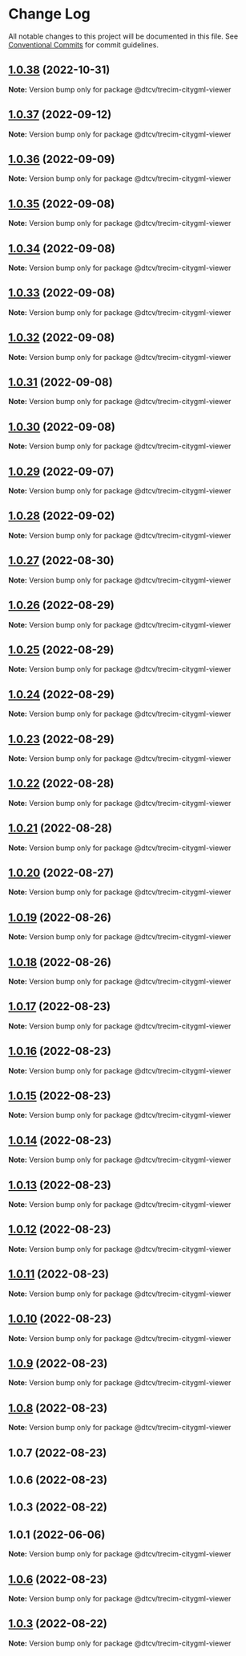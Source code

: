 # Change Log

All notable changes to this project will be documented in this file.
See [Conventional Commits](https://conventionalcommits.org) for commit guidelines.

## [1.0.38](https://github.com/paramountric/digitaltwincityviewer/compare/@dtcv/trecim-citygml-viewer@1.0.37...@dtcv/trecim-citygml-viewer@1.0.38) (2022-10-31)

**Note:** Version bump only for package @dtcv/trecim-citygml-viewer





## [1.0.37](https://github.com/paramountric/digitaltwincityviewer/compare/@dtcv/trecim-citygml-viewer@1.0.36...@dtcv/trecim-citygml-viewer@1.0.37) (2022-09-12)

**Note:** Version bump only for package @dtcv/trecim-citygml-viewer





## [1.0.36](https://github.com/paramountric/digitaltwincityviewer/compare/@dtcv/trecim-citygml-viewer@1.0.35...@dtcv/trecim-citygml-viewer@1.0.36) (2022-09-09)

**Note:** Version bump only for package @dtcv/trecim-citygml-viewer





## [1.0.35](https://github.com/paramountric/digitaltwincityviewer/compare/@dtcv/trecim-citygml-viewer@1.0.34...@dtcv/trecim-citygml-viewer@1.0.35) (2022-09-08)

**Note:** Version bump only for package @dtcv/trecim-citygml-viewer





## [1.0.34](https://github.com/paramountric/digitaltwincityviewer/compare/@dtcv/trecim-citygml-viewer@1.0.33...@dtcv/trecim-citygml-viewer@1.0.34) (2022-09-08)

**Note:** Version bump only for package @dtcv/trecim-citygml-viewer





## [1.0.33](https://github.com/paramountric/digitaltwincityviewer/compare/@dtcv/trecim-citygml-viewer@1.0.32...@dtcv/trecim-citygml-viewer@1.0.33) (2022-09-08)

**Note:** Version bump only for package @dtcv/trecim-citygml-viewer





## [1.0.32](https://github.com/paramountric/digitaltwincityviewer/compare/@dtcv/trecim-citygml-viewer@1.0.31...@dtcv/trecim-citygml-viewer@1.0.32) (2022-09-08)

**Note:** Version bump only for package @dtcv/trecim-citygml-viewer





## [1.0.31](https://github.com/paramountric/digitaltwincityviewer/compare/@dtcv/trecim-citygml-viewer@1.0.30...@dtcv/trecim-citygml-viewer@1.0.31) (2022-09-08)

**Note:** Version bump only for package @dtcv/trecim-citygml-viewer





## [1.0.30](https://github.com/paramountric/digitaltwincityviewer/compare/@dtcv/trecim-citygml-viewer@1.0.29...@dtcv/trecim-citygml-viewer@1.0.30) (2022-09-08)

**Note:** Version bump only for package @dtcv/trecim-citygml-viewer





## [1.0.29](https://github.com/paramountric/digitaltwincityviewer/compare/@dtcv/trecim-citygml-viewer@1.0.28...@dtcv/trecim-citygml-viewer@1.0.29) (2022-09-07)

**Note:** Version bump only for package @dtcv/trecim-citygml-viewer





## [1.0.28](https://github.com/paramountric/digitaltwincityviewer/compare/@dtcv/trecim-citygml-viewer@1.0.27...@dtcv/trecim-citygml-viewer@1.0.28) (2022-09-02)

**Note:** Version bump only for package @dtcv/trecim-citygml-viewer





## [1.0.27](https://github.com/paramountric/digitaltwincityviewer/compare/@dtcv/trecim-citygml-viewer@1.0.26...@dtcv/trecim-citygml-viewer@1.0.27) (2022-08-30)

**Note:** Version bump only for package @dtcv/trecim-citygml-viewer





## [1.0.26](https://github.com/paramountric/digitaltwincityviewer/compare/@dtcv/trecim-citygml-viewer@1.0.25...@dtcv/trecim-citygml-viewer@1.0.26) (2022-08-29)

**Note:** Version bump only for package @dtcv/trecim-citygml-viewer





## [1.0.25](https://github.com/paramountric/digitaltwincityviewer/compare/@dtcv/trecim-citygml-viewer@1.0.24...@dtcv/trecim-citygml-viewer@1.0.25) (2022-08-29)

**Note:** Version bump only for package @dtcv/trecim-citygml-viewer





## [1.0.24](https://github.com/paramountric/digitaltwincityviewer/compare/@dtcv/trecim-citygml-viewer@1.0.23...@dtcv/trecim-citygml-viewer@1.0.24) (2022-08-29)

**Note:** Version bump only for package @dtcv/trecim-citygml-viewer





## [1.0.23](https://github.com/paramountric/digitaltwincityviewer/compare/@dtcv/trecim-citygml-viewer@1.0.22...@dtcv/trecim-citygml-viewer@1.0.23) (2022-08-29)

**Note:** Version bump only for package @dtcv/trecim-citygml-viewer





## [1.0.22](https://github.com/paramountric/digitaltwincityviewer/compare/@dtcv/trecim-citygml-viewer@1.0.21...@dtcv/trecim-citygml-viewer@1.0.22) (2022-08-28)

**Note:** Version bump only for package @dtcv/trecim-citygml-viewer





## [1.0.21](https://github.com/paramountric/digitaltwincityviewer/compare/@dtcv/trecim-citygml-viewer@1.0.20...@dtcv/trecim-citygml-viewer@1.0.21) (2022-08-28)

**Note:** Version bump only for package @dtcv/trecim-citygml-viewer





## [1.0.20](https://github.com/paramountric/digitaltwincityviewer/compare/@dtcv/trecim-citygml-viewer@1.0.19...@dtcv/trecim-citygml-viewer@1.0.20) (2022-08-27)

**Note:** Version bump only for package @dtcv/trecim-citygml-viewer





## [1.0.19](https://github.com/paramountric/digitaltwincityviewer/compare/@dtcv/trecim-citygml-viewer@1.0.18...@dtcv/trecim-citygml-viewer@1.0.19) (2022-08-26)

**Note:** Version bump only for package @dtcv/trecim-citygml-viewer





## [1.0.18](https://github.com/paramountric/digitaltwincityviewer/compare/@dtcv/trecim-citygml-viewer@1.0.17...@dtcv/trecim-citygml-viewer@1.0.18) (2022-08-26)

**Note:** Version bump only for package @dtcv/trecim-citygml-viewer





## [1.0.17](https://github.com/paramountric/digitaltwincityviewer/compare/@dtcv/trecim-citygml-viewer@1.0.16...@dtcv/trecim-citygml-viewer@1.0.17) (2022-08-23)

**Note:** Version bump only for package @dtcv/trecim-citygml-viewer





## [1.0.16](https://github.com/paramountric/digitaltwincityviewer/compare/@dtcv/trecim-citygml-viewer@1.0.15...@dtcv/trecim-citygml-viewer@1.0.16) (2022-08-23)

**Note:** Version bump only for package @dtcv/trecim-citygml-viewer





## [1.0.15](https://github.com/paramountric/digitaltwincityviewer/compare/@dtcv/trecim-citygml-viewer@1.0.14...@dtcv/trecim-citygml-viewer@1.0.15) (2022-08-23)

**Note:** Version bump only for package @dtcv/trecim-citygml-viewer





## [1.0.14](https://github.com/paramountric/digitaltwincityviewer/compare/@dtcv/trecim-citygml-viewer@1.0.13...@dtcv/trecim-citygml-viewer@1.0.14) (2022-08-23)

**Note:** Version bump only for package @dtcv/trecim-citygml-viewer





## [1.0.13](https://github.com/paramountric/digitaltwincityviewer/compare/@dtcv/trecim-citygml-viewer@1.0.12...@dtcv/trecim-citygml-viewer@1.0.13) (2022-08-23)

**Note:** Version bump only for package @dtcv/trecim-citygml-viewer





## [1.0.12](https://github.com/paramountric/digitaltwincityviewer/compare/@dtcv/trecim-citygml-viewer@1.0.11...@dtcv/trecim-citygml-viewer@1.0.12) (2022-08-23)

**Note:** Version bump only for package @dtcv/trecim-citygml-viewer





## [1.0.11](https://github.com/paramountric/digitaltwincityviewer/compare/@dtcv/trecim-citygml-viewer@1.0.10...@dtcv/trecim-citygml-viewer@1.0.11) (2022-08-23)

**Note:** Version bump only for package @dtcv/trecim-citygml-viewer





## [1.0.10](https://github.com/paramountric/digitaltwincityviewer/compare/@dtcv/trecim-citygml-viewer@1.0.9...@dtcv/trecim-citygml-viewer@1.0.10) (2022-08-23)

**Note:** Version bump only for package @dtcv/trecim-citygml-viewer





## [1.0.9](https://github.com/paramountric/digitaltwincityviewer/compare/@dtcv/trecim-citygml-viewer@1.0.8...@dtcv/trecim-citygml-viewer@1.0.9) (2022-08-23)

**Note:** Version bump only for package @dtcv/trecim-citygml-viewer





## [1.0.8](https://github.com/paramountric/digitaltwincityviewer/compare/@dtcv/trecim-citygml-viewer@1.0.7...@dtcv/trecim-citygml-viewer@1.0.8) (2022-08-23)

**Note:** Version bump only for package @dtcv/trecim-citygml-viewer





## 1.0.7 (2022-08-23)



## 1.0.6 (2022-08-23)



## 1.0.3 (2022-08-22)



## 1.0.1 (2022-06-06)

**Note:** Version bump only for package @dtcv/trecim-citygml-viewer





## [1.0.6](https://github.com/paramountric/digitaltwincityviewer/compare/v1.0.5...v1.0.6) (2022-08-23)

**Note:** Version bump only for package @dtcv/trecim-citygml-viewer





## [1.0.3](https://github.com/paramountric/digitaltwincityviewer/compare/v1.0.2...v1.0.3) (2022-08-22)

**Note:** Version bump only for package @dtcv/trecim-citygml-viewer
